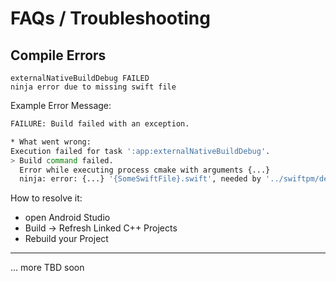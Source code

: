 # FAQs / Troubleshooting

## Compile Errors


```
externalNativeBuildDebug FAILED
ninja error due to missing swift file
```

Example Error Message:
```bash
FAILURE: Build failed with an exception.

* What went wrong:
Execution failed for task ':app:externalNativeBuildDebug'.
> Build command failed.
  Error while executing process cmake with arguments {...}
  ninja: error: {...} '{SomeSwiftFile}.swift', needed by '../swiftpm/debug/lib{yourProduct}.so', missing and no known rule to make it
```

How to resolve it:

- open Android Studio
- Build -> Refresh Linked C++ Projects
- Rebuild your Project


------
... more TBD soon